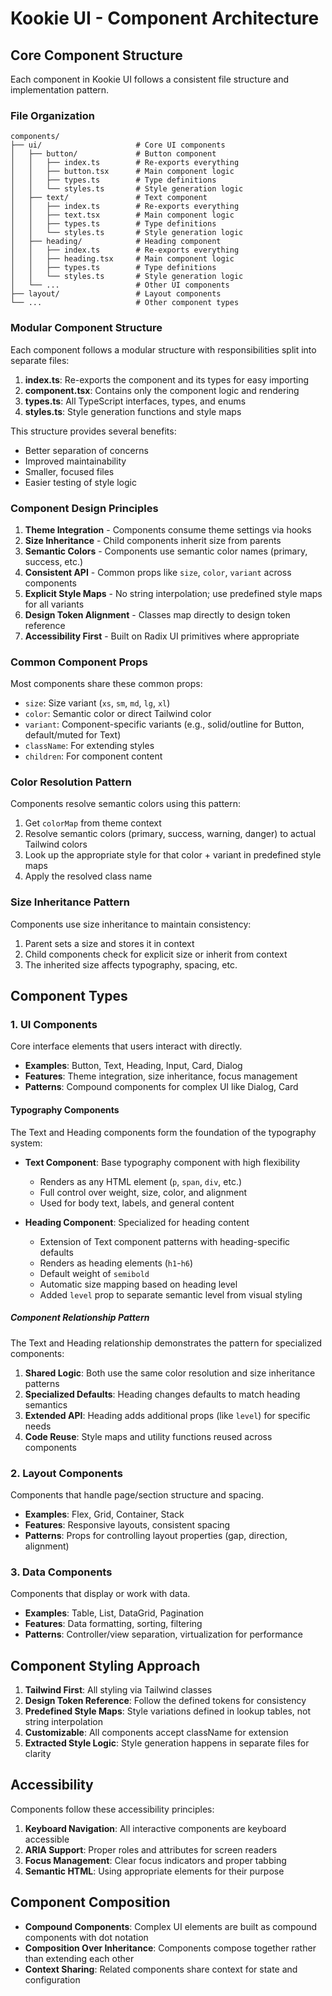 # Kookie UI - Component Architecture

## Core Component Structure

Each component in Kookie UI follows a consistent file structure and implementation pattern.

### File Organization

```
components/
├── ui/                     # Core UI components
│   ├── button/             # Button component
│   │   ├── index.ts        # Re-exports everything
│   │   ├── button.tsx      # Main component logic
│   │   ├── types.ts        # Type definitions
│   │   └── styles.ts       # Style generation logic
│   ├── text/               # Text component
│   │   ├── index.ts        # Re-exports everything
│   │   ├── text.tsx        # Main component logic
│   │   ├── types.ts        # Type definitions
│   │   └── styles.ts       # Style generation logic
│   ├── heading/            # Heading component
│   │   ├── index.ts        # Re-exports everything
│   │   ├── heading.tsx     # Main component logic
│   │   ├── types.ts        # Type definitions
│   │   └── styles.ts       # Style generation logic
│   └── ...                 # Other UI components
├── layout/                 # Layout components
└── ...                     # Other component types
```

### Modular Component Structure

Each component follows a modular structure with responsibilities split into separate files:

1. **index.ts**: Re-exports the component and its types for easy importing
2. **component.tsx**: Contains only the component logic and rendering
3. **types.ts**: All TypeScript interfaces, types, and enums
4. **styles.ts**: Style generation functions and style maps

This structure provides several benefits:

- Better separation of concerns
- Improved maintainability
- Smaller, focused files
- Easier testing of style logic

### Component Design Principles

1. **Theme Integration** - Components consume theme settings via hooks
2. **Size Inheritance** - Child components inherit size from parents
3. **Semantic Colors** - Components use semantic color names (primary, success, etc.)
4. **Consistent API** - Common props like `size`, `color`, `variant` across components
5. **Explicit Style Maps** - No string interpolation; use predefined style maps for all variants
6. **Design Token Alignment** - Classes map directly to design token reference
7. **Accessibility First** - Built on Radix UI primitives where appropriate

### Common Component Props

Most components share these common props:

- `size`: Size variant (`xs`, `sm`, `md`, `lg`, `xl`)
- `color`: Semantic color or direct Tailwind color
- `variant`: Component-specific variants (e.g., solid/outline for Button, default/muted for Text)
- `className`: For extending styles
- `children`: For component content

### Color Resolution Pattern

Components resolve semantic colors using this pattern:

1. Get `colorMap` from theme context
2. Resolve semantic colors (primary, success, warning, danger) to actual Tailwind colors
3. Look up the appropriate style for that color + variant in predefined style maps
4. Apply the resolved class name

### Size Inheritance Pattern

Components use size inheritance to maintain consistency:

1. Parent sets a size and stores it in context
2. Child components check for explicit size or inherit from context
3. The inherited size affects typography, spacing, etc.

## Component Types

### 1. UI Components

Core interface elements that users interact with directly.

- **Examples**: Button, Text, Heading, Input, Card, Dialog
- **Features**: Theme integration, size inheritance, focus management
- **Patterns**: Compound components for complex UI like Dialog, Card

#### Typography Components

The Text and Heading components form the foundation of the typography system:

- **Text Component**: Base typography component with high flexibility

  - Renders as any HTML element (`p`, `span`, `div`, etc.)
  - Full control over weight, size, color, and alignment
  - Used for body text, labels, and general content

- **Heading Component**: Specialized for heading content
  - Extension of Text component patterns with heading-specific defaults
  - Renders as heading elements (`h1`-`h6`)
  - Default weight of `semibold`
  - Automatic size mapping based on heading level
  - Added `level` prop to separate semantic level from visual styling

##### Component Relationship Pattern

The Text and Heading relationship demonstrates the pattern for specialized components:

1. **Shared Logic**: Both use the same color resolution and size inheritance patterns
2. **Specialized Defaults**: Heading changes defaults to match heading semantics
3. **Extended API**: Heading adds additional props (like `level`) for specific needs
4. **Code Reuse**: Style maps and utility functions reused across components

### 2. Layout Components

Components that handle page/section structure and spacing.

- **Examples**: Flex, Grid, Container, Stack
- **Features**: Responsive layouts, consistent spacing
- **Patterns**: Props for controlling layout properties (gap, direction, alignment)

### 3. Data Components

Components that display or work with data.

- **Examples**: Table, List, DataGrid, Pagination
- **Features**: Data formatting, sorting, filtering
- **Patterns**: Controller/view separation, virtualization for performance

## Component Styling Approach

1. **Tailwind First**: All styling via Tailwind classes
2. **Design Token Reference**: Follow the defined tokens for consistency
3. **Predefined Style Maps**: Style variations defined in lookup tables, not string interpolation
4. **Customizable**: All components accept className for extension
5. **Extracted Style Logic**: Style generation happens in separate files for clarity

## Accessibility

Components follow these accessibility principles:

1. **Keyboard Navigation**: All interactive components are keyboard accessible
2. **ARIA Support**: Proper roles and attributes for screen readers
3. **Focus Management**: Clear focus indicators and proper tabbing
4. **Semantic HTML**: Using appropriate elements for their purpose

## Component Composition

- **Compound Components**: Complex UI elements are built as compound components with dot notation
- **Composition Over Inheritance**: Components compose together rather than extending each other
- **Context Sharing**: Related components share context for state and configuration
